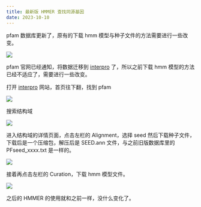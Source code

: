 ```yaml
---
title: 最新版 HMMER 查找同源基因
date: 2023-10-10
---
```


pfam 数据库更新了，原有的下载 hmm 模型与种子文件的方法需要进行一些改变。

<!--more-->

![](/images/20231010194303.jpg)

pfam 官网已经通知，将数据迁移到 [interpro](https://www.ebi.ac.uk/interpro/) 了，所以之前下载 hmm 模型的方法已经不适应了，需要进行一些改变。

打开 [interpro](https://www.ebi.ac.uk/interpro/) 网站，首页往下翻，找到 pfam

![](/images/20231010194655.jpg)

搜索结构域

![](/images/20231010194629.jpg)

进入结构域的详情页面，点击左栏的 Alignment，选择 seed 然后下载种子文件，下载后是一个压缩包，解压后是 SEED.ann 文件，与之前旧版数据库里的 PFseed_xxxx.txt 是一样的。

![](/images/20231010195096.jpg)

接着再点击左栏的 Curation，下载 hmm 模型文件。

![](/images/20231010195200.jpg)

之后的 HMMER 的使用就和之前一样，没什么变化了。